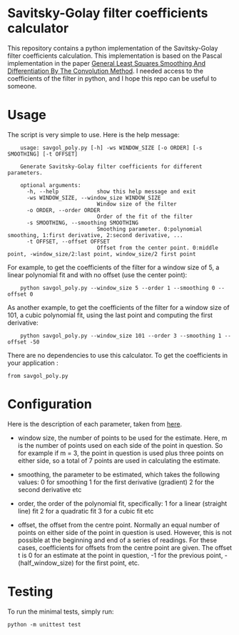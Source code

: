 # Savitsky-Golay filter coefficients calculator

This repository contains a python implementation of the Savitsky-Golay filter coefficients calculation. This implementation is based on the Pascal implementation in the paper [General Least Squares Smoothing And Differentiation By The Convolution Method](http://www.personal.psu.edu/users/m/r/mrh318/Gorry-AC-1990.pdf). I needed access to the coefficients of the filter in python, and I hope this repo can be useful to someone.

# Usage

The script is very simple to use. Here is the help message:

```
    usage: savgol_poly.py [-h] -ws WINDOW_SIZE [-o ORDER] [-s SMOOTHING] [-t OFFSET]

    Generate Savitsky-Golay filter coefficients for different parameters.

    optional arguments:
      -h, --help            show this help message and exit
      -ws WINDOW_SIZE, --window_size WINDOW_SIZE
                            Window size of the filter
      -o ORDER, --order ORDER
                            Order of the fit of the filter
      -s SMOOTHING, --smoothing SMOOTHING
                            Smoothing parameter. 0:polynomial smoothing, 1:first derivative, 2:second derivative, ...
      -t OFFSET, --offset OFFSET
                            Offset from the center point. 0:middle point, -window_size/2:last point, window_size/2 first point
```

For example, to get the coefficients of the filter for a window size of 5, a linear polynomial fit and with no offset (use the center point):

```
    python savgol_poly.py --window_size 5 --order 1 --smoothing 0 --offset 0
```

As another example, to get the coefficients of the filter for a window size of 101, a cubic polynomial fit, using the last point and computing the first derivative:

```
    python savgol_poly.py --window_size 101 --order 3 --smoothing 1 --offset -50
```

There are no dependencies to use this calculator. To get the coefficients in your application :

```
from savgol_poly.py
```

# Configuration

Here is the description of each parameter, taken from [here](http://www.users.waitrose.com/~robinjames/SG/parameters.html).



- window size, the number of points to be used for the estimate. Here, m is the number of points used on each side of the point in question. So for example if m = 3, the point in question is used plus three points on either side, so a total of 7 points are used in calculating the estimate.
    
- smoothing, the parameter to be estimated, which takes the following values:
        0 for smoothing
        1 for the first derivative (gradient)
        2 for the second derivative
        etc
    
- order, the order of the polynomial fit, specifically:
        1 for a linear (straight line) fit
        2 for a quadratic fit
        3 for a cubic fit
        etc
    
- offset, the offset from the centre point. Normally an equal number of points on either side of the point in question is used. However, this is not possible at the beginning and end of a series of readings. For these cases, coefficients for offsets from the centre point are given. The offset t is 0 for an estimate at the point in question, -1 for the previous point, -(half_window_size) for the first point, etc.


# Testing

To run the minimal tests, simply run:

```
python -m unittest test
```
